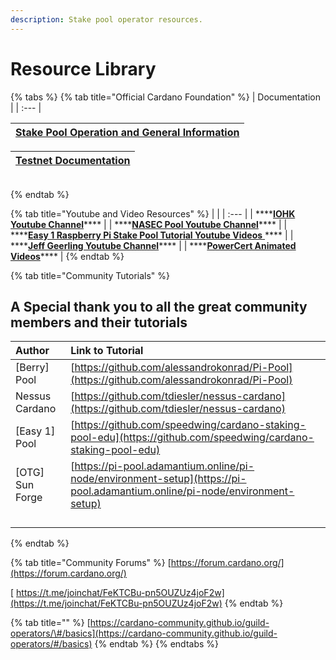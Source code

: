 ```yaml
---
description: Stake pool operator resources.
---
```


# Resource Library

{% tabs %}
{% tab title="Official Cardano Foundation" %}
| Documentation |
| :--- |


| [Stake Pool Operation and General Information](https://cardano.org/stake-pool-operation/) |
| :--- |


| [Testnet Documentation](https://developers.cardano.org/en/testnets/cardano/overview/) |
| :--- |


|  |
| :--- |
{% endtab %}

{% tab title="Youtube and Video Resources" %}
|  |
| :--- |
| \*\*\*\*[**IOHK Youtube Channel**](https://www.youtube.com/channel/UCBJ0p9aCW-W82TwNM-z3V2w)\*\*\*\* |
| \*\*\*\*[**NASEC Pool Youtube Channel**](https://www.youtube.com/channel/UCv-eePQ0EpSV-jf-nJUPeeA/featured)\*\*\*\* |
| \*\*\*\*[**Easy 1 Raspberry Pi Stake Pool Tutorial Youtube Videos** ](https://www.youtube.com/channel/UCLHorSv3uqGTgkX-OsBLwAg/featured)\*\*\*\* |
| \*\*\*\*[**Jeff Geerling Youtube Channel**](https://www.youtube.com/channel/UCR-DXc1voovS8nhAvccRZhg)\*\*\*\* |
| \*\*\*\*[**PowerCert Animated Videos**](https://www.youtube.com/channel/UCJQJ4GjTiq5lmn8czf8oo0Q)\*\*\*\* |
{% endtab %}

{% tab title="Community Tutorials" %}
## A Special thank you to all the great community members and their tutorials

| Author | Link to Tutorial |
| :--- | :--- |
| \[Berry\] Pool | [https://github.com/alessandrokonrad/Pi-Pool](https://github.com/alessandrokonrad/Pi-Pool) |
| Nessus Cardano | [https://github.com/tdiesler/nessus-cardano](https://github.com/tdiesler/nessus-cardano) |
| \[Easy 1\] Pool | [https://github.com/speedwing/cardano-staking-pool-edu](https://github.com/speedwing/cardano-staking-pool-edu) |
| \[OTG\] Sun Forge | [https://pi-pool.adamantium.online/pi-node/environment-setup](https://pi-pool.adamantium.online/pi-node/environment-setup) |
|  |  |
|  |  |
|  |  |
|  |  |
{% endtab %}

{% tab title="Community Forums" %}
[https://forum.cardano.org/](https://forum.cardano.org/)

[ https://t.me/joinchat/FeKTCBu-pn5OUZUz4joF2w](https://t.me/joinchat/FeKTCBu-pn5OUZUz4joF2w)
{% endtab %}

{% tab title="" %}
[https://cardano-community.github.io/guild-operators/\#/basics](https://cardano-community.github.io/guild-operators/#/basics)
{% endtab %}
{% endtabs %}




